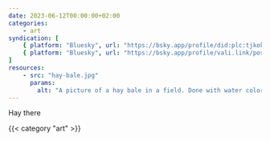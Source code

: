 ```yaml
---
date: 2023-06-12T00:00:00+02:00
categories:
    - art
syndication: [
    { platform: "Bluesky", url: "https://bsky.app/profile/did:plc:tjkokzqdnfzzlaxdjjzzzi5b/post/3keigxgko4n2j", hidden: true },
    { platform: "Bluesky", url: "https://bsky.app/profile/vali.link/post/3keigxgko4n2j" }
]
resources:
    - src: "hay-bale.jpg"
      params:
        alt: "A picture of a hay bale in a field. Done with water color, markers, colored pencils"
---
```

Hay there

{{< category "art" >}}
